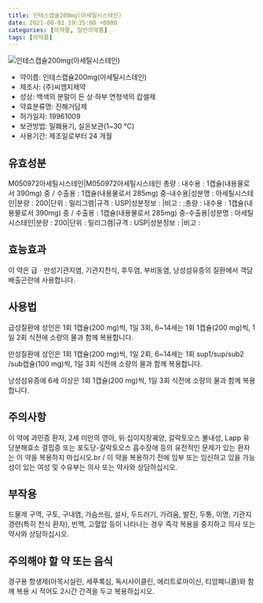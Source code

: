 ```yaml
---
title: 인테스캡슐200mg(아세틸시스테인)
date: 2021-08-01 19:35:08 +0800
categories: [의약품, 일반의약품]
tags: [의약품]
---
```

![인테스캡슐200mg(아세틸시스테인)](https://nedrug.mfds.go.kr/pbp/cmn/itemImageDownload/1NOwp2F65Bi)

- 약이름: 인테스캡슐200mg(아세틸시스테인)
- 제조사: (주)씨엠지제약
- 성상: 백색의 분말이 든 상·하부 연청색의 캅셀제
- 약효분류명: 진해거담제
- 허가일자: 19961009
- 보관방법: 밀폐용기, 실온보관(1~30 ℃)
- 사용기간: 제조일로부터 24 개월
## 유효성분
M050972아세틸시스테인|M050972아세틸시스테인
총량 : 내수용 : 1캡슐(내용물로서 390mg) 중 / 수출용 : 1캡슐(내용물로서 285mg) 중-내수용|성분명 : 아세틸시스테인|분량 : 200|단위 : 밀리그램|규격 : USP|성분정보 : |비고 : ;총량 : 내수용 : 1캡슐(내용물로서 390mg) 중 / 수출용 : 1캡슐(내용물로서 285mg) 중-수출용|성분명 : 아세틸시스테인|분량 : 200|단위 : 밀리그램|규격 : USP|성분정보 : |비고 :
## 효능효과
이 약은 급ㆍ만성기관지염, 기관지천식, 후두염, 부비동염, 낭성섬유증의 질환에서 객담배출곤란에 사용합니다.

## 사용법
급성질환에 성인은 1회 1캡슐(200 mg)씩, 1일 3회, 6~14세는 1회 1캡슐(200 mg)씩, 1일 2회 식전에 소량의 물과 함께 복용합니다.

만성질환에 성인은 1회 1캡슐(200 mg)씩, 1일 2회, 6~14세는 1회  sup1/sup/sub2 /sub캡슐(100 mg)씩, 1일 3회 식전에 소량의 물과 함께 복용합니다.

낭성섬유증에 6세 이상은 1회 1캡슐(200 mg)씩, 1일 3회 식전에 소량의 물과 함께 복용합니다.

## 주의사항
이 약에 과민증 환자, 2세 미만의 영아, 위·십이지장궤양, 갈락토오스 불내성, Lapp 유당분해효소 결핍증 또는 포도당-갈락토오스 흡수장애 등의 유전적인 문제가 있는 환자는 이 약을 복용하지 마십시오.br /
이 약을 복용하기 전에 임부 또는 임신하고 있을 가능성이 있는 여성 및 수유부는 의사 또는 약사와 상담하십시오.

## 부작용
드물게 구역, 구토, 구내염, 가슴쓰림, 설사, 두드러기, 가려움, 발진, 두통, 이명, 기관지경련(특히 천식 환자), 빈맥, 고혈압 등이 나타나는 경우 즉각 복용을 중지하고 의사 또는 약사와 상담하십시오.

## 주의해야 할 약 또는 음식
경구용 항생제(아목시실린, 세푸록심, 독시사이클린, 에리트로마이신, 티암페니콜)와 함께 복용 시 적어도 2시간 간격을 두고 복용하십시오.

